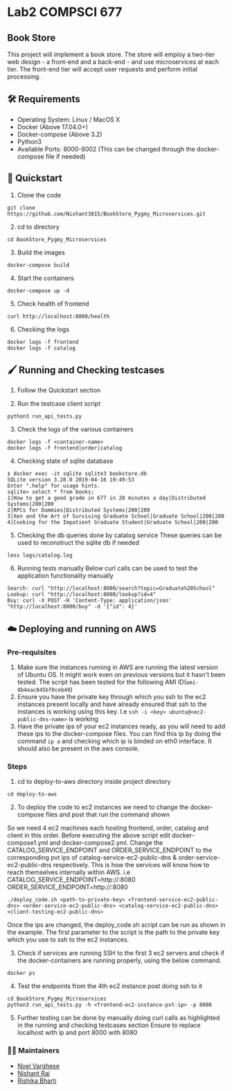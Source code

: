 # Lab2 COMPSCI 677

## Book Store
This project will implement a book store. The store will employ a two-tier web design - a front-end and a back-end - and use microservices at each tier. The front-end tier will accept user requests and perform initial processing.

## :hammer_and_wrench: Requirements
* Operating System: Linux / MacOS X
* Docker (Above 17.04.0+)
* Docker-compose (Above 3.2)
* Python3
* Available Ports: 8000-8002 (This can be changed through the docker-compose file if needed) 

## :rocket: Quickstart
1. Clone the code 
```
git clone https://github.com/Nishant3815/BookStore_Pygmy_Microservices.git
```

2. cd to directory
```
cd BookStore_Pygmy_Microservices
```

3. Build the images
```
docker-compose build
```

4. Start the containers
```
docker-compose up -d
```

5. Check health of frontend
```
curl http://localhost:8000/health
```

6. Checking the logs
```
docker logs -f frontend
docker logs -f catalog
```

## :paintbrush: Running and Checking testcases
1. Follow the Quickstart section

2. Run the testcase client script
```
python3 run_api_tests.py
```

3. Check the logs of the various containers
```
docker logs -f <container-name>
docker logs -f frontend|order|catalog
```

4. Checking state of sqlite database
```
❯ docker exec -it sqlite sqlite3 bookstore.db
SQLite version 3.28.0 2019-04-16 19:49:53
Enter ".help" for usage hints.
sqlite> select * from books;
1|How to get a good grade in 677 in 20 minutes a day|Distributed Systems|200|200
2|RPCs for Dummies|Distributed Systems|200|200
3|Xen and the Art of Surviving Graduate School|Graduate School|200|200
4|Cooking for the Impatient Graduate Student|Graduate School|200|200
```

5. Checking the db queries done by catalog service
These queries can be used to reconstruct the sqlite db if needed
```
less logs/catalog.log
```

6. Running tests manually
Below curl calls can be used to test the application functionality manually
```
Search: curl "http://localhost:8000/search?topic=Graduate%20School"
Lookup: curl "http://localhost:8000/lookup?id=4"
Buy: curl -X POST -H 'Content-Type: application/json' "http://localhost:8000/buy" -d '{"id": 4}'
```

## :cloud: Deploying and running on AWS

### Pre-requisites
1. Make sure the instances running in AWS are running the latest version of Ubuntu OS. It might work even on previous versions but it hasn't been tested. The script has been tested for the following AMI ID(`ami-0b4eac045bf0ceb49`)
2. Ensure you have the private key through which you ssh to the ec2 instances present locally and have already ensured that ssh to the instances is working using this key. I.e `ssh -i <key> ubuntu@<ec2-public-dns-name>` is working
3. Have the private ips of your ec2 instances ready, as you will need to add these ips to the docker-compose files. You can find this ip by doing the command `ip a` and checking which ip is binded on eth0 interface. It should also be present in the aws console.

### Steps
1. cd to deploy-to-aws directory inside project directory
```
cd deploy-to-aws
```

2. To deploy the code to ec2 instances we need to change the docker-compose files and post that run the command shown

So we need 4 ec2 machines each hosting frontend, order, catalog and client in this order.
Before executing the above script edit docker-compose1.yml and docker-compose2.yml. Change the CATALOG_SERVICE_ENDPOINT and ORDER_SERVICE_ENDPOINT to the corresponding pvt ips of catalog-service-ec2-public-dns & order-service-ec2-public-dns respectively. This is how the services will know how to reach themselves internally within AWS. i.e
CATALOG_SERVICE_ENDPOINT=http://<catalog-ec2-instance-pvt-ip>:8080
ORDER_SERVICE_ENDPOINT=http://<order-ec2-instance-pvt-ip>:8080
```
./deploy_code.sh <path-to-private-key> <frontend-service-ec2-public-dns> <order-service-ec2-public-dns> <catalog-service-ec2-public-dns> <client-testing-ec2-public-dns>
```

Once the ips are changed, the deploy_code.sh script can be run as shown in the example. The first parameter to the script is the path to the private key which you use to ssh to the ec2 instances.

3. Check if services are running
SSH to the first 3 ec2 servers and check if the docker-containers are running properly, using the below command.
```
docker ps
```

4. Test the endpoints from the 4th ec2 instance post doing ssh to it
```
cd BookStore_Pygmy_Microservices
python3 run_api_tests.py -h <frontend-ec2-instance-pvt-ip> -p 8080
```

5. Further testing can be done by manually doing curl calls as highlighted in the running and checking testcases section
Ensure to replace localhost with ip and port 8000 with 8080

### :man_technologist: Maintainers
- [Noel Varghese](https://github.com/envy7)
- [Nishant Raj](https://github.com/Nishant3815)
- [Rishika Bharti](https://github.com/rishikabharti)
